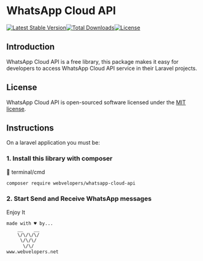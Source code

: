 # WhatsApp Cloud API

[![Latest Stable Version](https://poser.pugx.org/webvelopers/whatsapp-cloud-api/v)](//packagist.org/packages/webvelopers/whatsapp-cloud-api)[![Total Downloads](https://poser.pugx.org/webvelopers/whatsapp-cloud-api/downloads)](//packagist.org/packages/webvelopers/whatsapp-cloud-api)[![License](https://poser.pugx.org/webvelopers/whatsapp-cloud-api/license)](//packagist.org/packages/webvelopers/whatsapp-cloud-api)

## Introduction

WhatsApp Cloud API is a free library, this package makes it easy for developers to access WhatsApp Cloud API service in their Laravel projects.

## License

WhatsApp Cloud API is open-sourced software licensed under the [MIT license](LICENSE).

## Instructions

On a laravel application you must be:

### 1. Install this library with composer

🔳 terminal/cmd

``` bash
composer require webvelopers/whatsapp-cloud-api
```

### 2. Start Send and Receive WhatsApp messages

Enjoy It

``` txt
made with ♥ by...
    __    __
    \/\/\/\/
     \/\/\/
      \/\/
www.webvelopers.net
```
